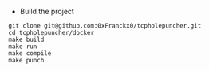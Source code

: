 * Build the project
```
git clone git@github.com:0xFranckx0/tcpholepuncher.git
cd tcpholepuncher/docker
make build
make run
make compile
make punch
```